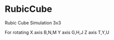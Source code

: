 # RubicCube
Rubic Cube Simulation 3x3

For rotating X axis B,N,M
             Y axis G,H,J
             Z axis T,Y,U
